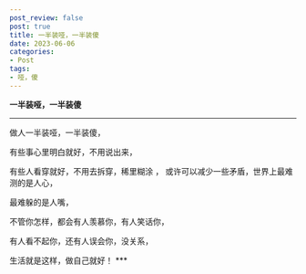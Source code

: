 ```yaml
---
post_review: false
post: true
title: 一半装哑，一半装傻
date: 2023-06-06
categories:
- Post
tags:
- 哑，傻
---
```


 **一半装哑，一半装傻**

***
做人一半装哑，一半装傻，

有些事心里明白就好，不用说出来，

有些人看穿就好，不用去拆穿，稀里糊涂
，
或许可以减少一些矛盾，世界上最难测的是人心，

最难躲的是人嘴，

不管你怎样，都会有人羡慕你，有人笑话你，

有人看不起你，还有人误会你，没关系，

生活就是这样，做自己就好！ ***







